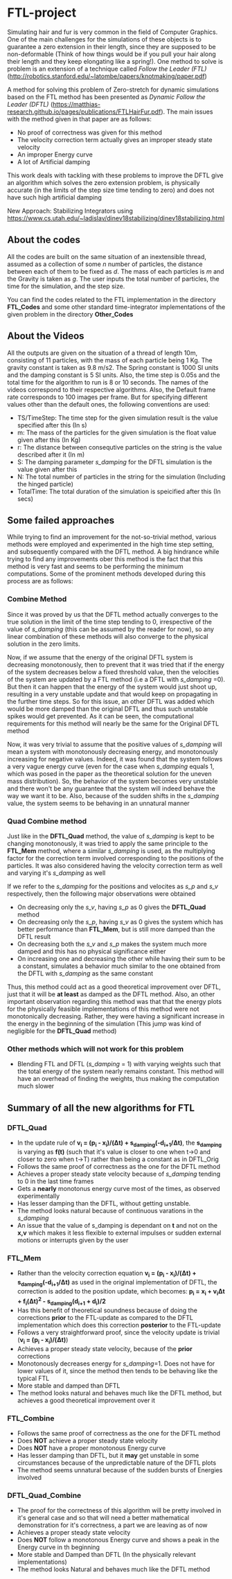# FTL-project

Simulating hair and fur is very common in the field of Computer Graphics. One of the main challenges for the simulations of these objects is to guarantee a zero extension in their length, since they are supposed to be non-deformable (Think of how things would be if you pull your hair along their length and they keep elongating like a spring!). One method to solve is problem is an extension of a technique called *Follow the Leader (FTL)* (http://robotics.stanford.edu/~latombe/papers/knotmaking/paper.pdf)

A method for solving this problem of Zero-stretch for dynamic simulations based on the FTL method has been presented as *Dynamic Follow the Leader (DFTL)* (https://matthias-research.github.io/pages/publications/FTLHairFur.pdf). The main issues with the method given in that paper are as follows:

  - No proof of correctness was given for this method
  - The velocity correction term actually gives an improper steady state velocity
  - An improper Energy curve
  - A lot of Artificial damping
  
This work deals with tackling with these problems to improve the DFTL give an algorithm which solves the zero extension problem, is physically accurate (in the limits of the step size time tending to zero) and does not have such high artificial damping

New Approach: Stabilizing Integrators using https://www.cs.utah.edu/~ladislav/dinev18stabilizing/dinev18stabilizing.html

## About the codes

All the codes are built on the same situation of an inextensible thread, assumed as a collection of some *n* number of particles, the distance between each of them to be fixed as *d*. The mass of each particles is *m* and the Gravity is taken as *g*. The user inputs the total number of particles, the time for the simulation, and the step size. 

You can find the codes related to the FTL implementation in the directory **FTL_Codes** and some other standard time-integrator implementations of the given problem in the directory **Other_Codes**

## About the Videos

All the outputs are given on the situation of a thread of length 10m, consisting of 11 particles, with the mass of each particle being 1 Kg. The gravity constant is taken as 9.8 m/s2. The Spring constant is 1000 SI units and the damping constant is 5 SI units. Also, the time step is 0.05s and the total time for the algorithm to run is 8 or 10 seconds. The names of the videos correspond to their respective algorithms. Also, the Default frame rate corresponds to 100 images per frame. But for specifying different values other than the default ones, the following conventions are used:

  - TS/TimeStep: The time step for the given simulation result is the value specified after this (In s)
  - m: The mass of the particles for the given simulation is the float value given after this (In Kg)
  - r: The distance between consequtive particles on the string is the value described after it (In m)
  - S: The damping parameter *s_damping* for the DFTL simulation is the value given after this
  - N: The total number of particles in the string for the simulation (Including the hinged particle)
  - TotalTime: The total duration of the simulation is speicified after this (In secs)

## Some failed approaches

While trying to find an improvement for the not-so-trivial method, various methods were employed and experimented in the high time step setting, and subsequently compared with the DFTL method. A big hindrance while trying to find any improvements ober this method is the fact that this method is very fast and seems to be performing the minimum computations. Some of the prominent methods developed during this process are as follows:

### Combine Method

Since it was proved by us that the DFTL method actually converges to the true solution in the limit of the time step tending to 0, irrespective of the value of *s_damping* (this can be assumed by the reader for now), so any linear combination of these methods will also converge to the physical solution in the zero limits.

Now, if we assume that the energy of the original DFTL system is decreasing monotonously, then to prevent that it was tried that if the energy of the system decreases below a fixed threshold value, then the velocities of the system are updated by a FTL method (i.e a DFTL with *s_damping* =0). But then it can happen that the energy of the system would just shoot up, resulting in a very unstable update and that would keep on propagating in the further time steps. So for this issue, an other DFTL was added which would be more damped than the original DFTL and thus such unstable spikes would get prevented. As it can be seen, the computational requirements for this method will nearly be the same for the Original DFTL method

Now, it was very trivial to assume that the positive values of *s_damping* will mean a system with monotonously decreasing energy, and monotonously increasing for negative values. Indeed, it was found that the system follows a very vague energy curve (even for the case when *s_damping* equals 1, which was posed in the paper as the theoretical solution for the uneven mass distribution). So, the behavior of the system becomes very unstable and there won't be any guarantee that the system will indeed behave the way we want it to be. Also, because of the sudden shifts in the *s_damping* value, the system seems to be behaving in an unnatural manner

### Quad Combine method

Just like in the **DFTL_Quad** method, the value of *s_damping* is kept to be changing monotonously, it was tried to apply the same principle to the **FTL_Mem** method, where a similar *s_damping* is used, as the multiplying factor for the correction term involved corresponding to the positions of the particles. It was also considered having the velocity correction term as well and varying it's *s_damping* as well

If we refer to the *s_damping* for the positions and velocites as *s_p* and *s_v* respectively, then the following major observations were obtained

  - On decreasing only the *s_v*, having *s_p* as 0 gives the **DFTL_Quad** method
  - On decreasing only the *s_p*, having *s_v* as 0 gives the system which has better performance than **FTL_Mem**, but is still more damped than the DFTL result
  - On decreasing both the *s_v* and *s_p* makes the system much more damped and this has no physical significance either
  - On increasing one and decreasing the other while having their sum to be a constant, simulates a behavior much similar to the one obtained from the DFTL with *s_damping* as the same constant 

Thus, this method could act as a good theoretical improvement over DFTL, just that it will be **at least** as damped as the DFTL method. Also, an other important observation regarding this method was that that the energy plots for the physically feasible implementations of this method were not monotonically decreasing. Rather, they were having a significant increase in the energy in the beginning of the simulation (This jump was kind of negligible for the **DFTL_Quad** method)

### Other methods which will not work for this problem

  - Blending FTL and DFTL (*s_damping* = 1) with varying weights such that the total energy of the system nearly remains constant. This method will have an overhead of finding the weights, thus making the computation much slower

## Summary of all the new algorithms for FTL

### DFTL_Quad

  - In the update rule of **v<sub>i</sub> = (p<sub>i</sub> - x<sub>i</sub>)/(&Delta;t) + s<sub>damping</sub>(-d<sub>i+1</sub>/&Delta;t)**, the **s<sub>damping</sub>** is varying as **f(t)** (such that it's value is closer to one when t&rarr;0 and closer to zero when t&rarr;T) rather than being a constant as in DFTL_Orig
  - Follows the same proof of correctness as the one for the DFTL method
  - Achieves a proper steady state velocity because of *s_damping* tending to 0 in the last time frames
  - Gets a **nearly** monotonus energy curve most of the times, as observed experimentally
  - Has lesser damping than the DFTL, without getting unstable. 
  - The method looks natural because of continuous varations in the *s_damping*
  - An issue that the value of s_damping is dependant on **t** and not on the **x,v** which makes it less flexible to external impulses or sudden external motions or interrupts given by the user
  
### FTL_Mem

  - Rather than the velocity correction equation **v<sub>i</sub> = (p<sub>i</sub> - x<sub>i</sub>)/(&Delta;t) + s<sub>damping</sub>(-d<sub>i+1</sub>/&Delta;t)** as used in the original implementation of DFTL, the correction is added to the position update, which becomes: **p<sub>i</sub> = x<sub>i</sub> + v<sub>i</sub>&Delta;t + f<sub>i</sub>(&Delta;t)<sup>2</sup> - s<sub>damping</sub>(d<sub>i+1</sub> + d<sub>i</sub>)/2**
  - Has this benefit of theoretical soundness because of doing the corrections **prior** to the FTL-update as compared to the DFTL implementation which does this correction **posterior** to the FTL-update
  - Follows a very straightforward proof, since the velocity update is trivial (**v<sub>i</sub> = (p<sub>i</sub> - x<sub>i</sub>)/(&Delta;t)**)
  - Achieves a proper steady state velocity, because of the **prior** corrections 
  - Monotonously decreases energy for *s_damping*=1. Does not have for lower values of it, since the method then tends to be behaving like the typical FTL
  - More stable and damped than DFTL
  - The method looks natural and behaves much like the DFTL method, but achieves a good theoretical improvement over it
  
### FTL_Combine

  - Follows the same proof of correctness as the one for the DFTL method
  - Does **NOT** achieve a proper steady state velocity
  - Does **NOT** have a proper monotonous Energy curve
  - Has lesser damping than DFTL, but it **may** get unstable in some circumstances because of the unpredictable nature of the DFTL plots
  - The method seems unnatural because of the sudden bursts of Energies involved
  
### DFTL_Quad_Combine

  - The proof for the correctness of this algorithm will be pretty involved in it's general case and so that will need a better mathematical demonstration for it's correctness, a part we are leaving as of now
  - Achieves a proper steady state velocity
  - Does **NOT** follow a monotonous Energy curve and shows a peak in the Energy curve in th beginning
  - More stable and Damped than DFTL (In the physically relevant implementations)
  - The method looks Natural and behaves much like the DFTL method
